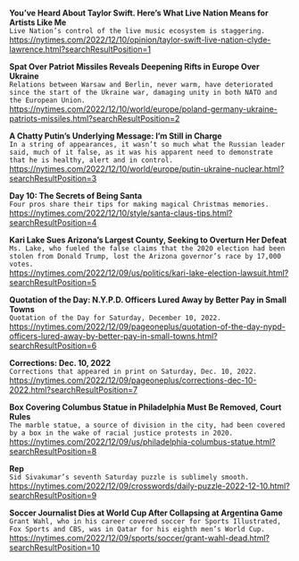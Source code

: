 **You’ve Heard About Taylor Swift. Here’s What Live Nation Means for Artists Like Me**\
`Live Nation’s control of the live music ecosystem is staggering.`\
https://nytimes.com/2022/12/10/opinion/taylor-swift-live-nation-clyde-lawrence.html?searchResultPosition=1

**Spat Over Patriot Missiles Reveals Deepening Rifts in Europe Over Ukraine**\
`Relations between Warsaw and Berlin, never warm, have deteriorated since the start of the Ukraine war, damaging unity in both NATO and the European Union.`\
https://nytimes.com/2022/12/10/world/europe/poland-germany-ukraine-patriots-missiles.html?searchResultPosition=2

**A Chatty Putin’s Underlying Message: I’m Still in Charge**\
`In a string of appearances, it wasn’t so much what the Russian leader said, much of it false, as it was his apparent need to demonstrate that he is healthy, alert and in control.`\
https://nytimes.com/2022/12/10/world/europe/putin-ukraine-nuclear.html?searchResultPosition=3

**Day 10: The Secrets of Being Santa**\
`Four pros share their tips for making magical Christmas memories.`\
https://nytimes.com/2022/12/10/style/santa-claus-tips.html?searchResultPosition=4

**Kari Lake Sues Arizona’s Largest County, Seeking to Overturn Her Defeat**\
`Ms. Lake, who fueled the false claims that the 2020 election had been stolen from Donald Trump, lost the Arizona governor’s race by 17,000 votes.`\
https://nytimes.com/2022/12/09/us/politics/kari-lake-election-lawsuit.html?searchResultPosition=5

**Quotation of the Day: N.Y.P.D. Officers Lured Away by Better Pay in Small Towns**\
`Quotation of the Day for Saturday, December 10, 2022.`\
https://nytimes.com/2022/12/09/pageoneplus/quotation-of-the-day-nypd-officers-lured-away-by-better-pay-in-small-towns.html?searchResultPosition=6

**Corrections: Dec. 10, 2022**\
`Corrections that appeared in print on Saturday, Dec. 10, 2022.`\
https://nytimes.com/2022/12/09/pageoneplus/corrections-dec-10-2022.html?searchResultPosition=7

**Box Covering Columbus Statue in Philadelphia Must Be Removed, Court Rules**\
`The marble statue, a source of division in the city, had been covered by a box in the wake of racial justice protests in 2020.`\
https://nytimes.com/2022/12/09/us/philadelphia-columbus-statue.html?searchResultPosition=8

**Rep**\
`Sid Sivakumar’s seventh Saturday puzzle is sublimely smooth.`\
https://nytimes.com/2022/12/09/crosswords/daily-puzzle-2022-12-10.html?searchResultPosition=9

**Soccer Journalist Dies at World Cup After Collapsing at Argentina Game**\
`Grant Wahl, who in his career covered soccer for Sports Illustrated, Fox Sports and CBS, was in Qatar for his eighth men’s World Cup.`\
https://nytimes.com/2022/12/09/sports/soccer/grant-wahl-dead.html?searchResultPosition=10

